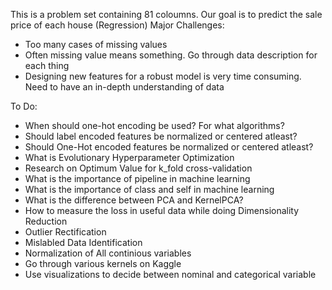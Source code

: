 This is a problem set containing 81 coloumns. Our goal is to predict the sale price of each house (Regression)
Major Challenges:
- Too many cases of missing values <br>
- Often missing value means something. Go through data description for each thing
- Designing new features for a robust model is very time consuming. Need to have an in-depth understanding of data

To Do:<br>
- When should one-hot encoding be used? For what algorithms? <br> 
- Should label encoded features be normalized or centered atleast? <br>
- Should One-Hot encoded features be normalized or centered atleast?
- What is Evolutionary Hyperparameter Optimization <br>
- Research on Optimum Value for k_fold cross-validation
- What is the importance of pipeline in machine learning
- What is the importance of class and self in machine learning
- What is the difference between PCA and KernelPCA?
- How to measure the loss in useful data while doing Dimensionality Reduction
- Outlier Rectification
- Mislabled Data Identification
- Normalization of All continious variables
- Go through various kernels on Kaggle
- Use visualizations to decide between nominal and categorical variable
